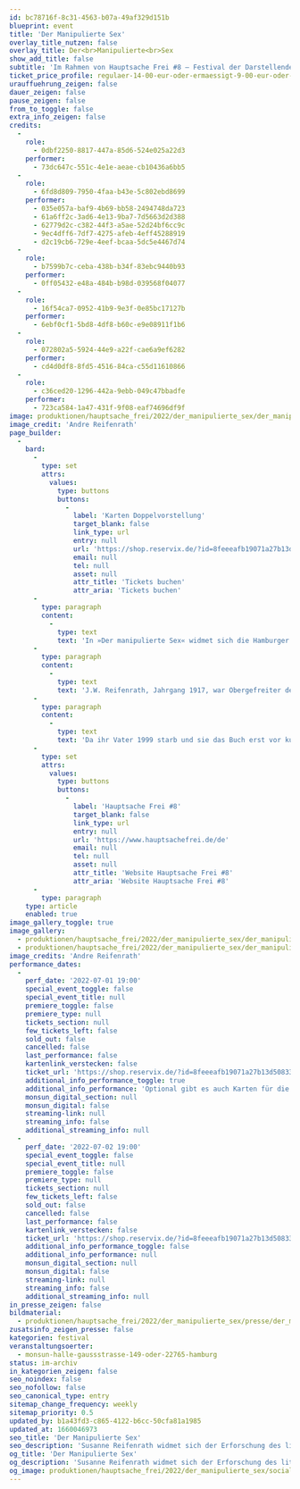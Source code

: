 ```yaml
---
id: bc78716f-8c31-4563-b07a-49af329d151b
blueprint: event
title: 'Der Manipulierte Sex'
overlay_title_nutzen: false
overlay_title: Der<br>Manipulierte<br>Sex
show_add_title: false
subtitle: 'Im Rahmen von Hauptsache Frei #8 – Festival der Darstellenden Künste Hamburgs'
ticket_price_profile: regulaer-14-00-eur-oder-ermaessigt-9-00-eur-oder-soli-4-00-eur
urauffuehrung_zeigen: false
dauer_zeigen: false
pause_zeigen: false
from_to_toggle: false
extra_info_zeigen: false
credits:
  -
    role:
      - 0dbf2250-8817-447a-85d6-524e025a22d3
    performer:
      - 73dc647c-551c-4e1e-aeae-cb10436a6bb5
  -
    role:
      - 6fd8d809-7950-4faa-b43e-5c802ebd8699
    performer:
      - 035e057a-baf9-4b69-bb58-2494748da723
      - 61a6ff2c-3ad6-4e13-9ba7-7d5663d2d388
      - 62779d2c-c382-44f3-a5ae-52d24bf6cc9c
      - 9ec4dff6-7df7-4275-afeb-4eff45288919
      - d2c19cb6-729e-4eef-bcaa-5dc5e4467d74
  -
    role:
      - b7599b7c-ceba-438b-b34f-83ebc9440b93
    performer:
      - 0ff05432-e48a-484b-b98d-039568f04077
  -
    role:
      - 16f54ca7-0952-41b9-9e3f-0e85bc17127b
    performer:
      - 6ebf0cf1-5bd8-4df8-b60c-e9e08911f1b6
  -
    role:
      - 072802a5-5924-44e9-a22f-cae6a9ef6282
    performer:
      - cd4d0df8-8fd5-4516-84ca-c55d11610866
  -
    role:
      - c36ced20-1296-442a-9ebb-049c47bbadfe
    performer:
      - 723ca584-1a47-431f-9f08-eaf74696df9f
image: produktionen/hauptsache_frei/2022/der_manipulierte_sex/der_manipulierte_sex_01_c_andre_reifenrath.jpg
image_credit: 'Andre Reifenrath'
page_builder:
  -
    bard:
      -
        type: set
        attrs:
          values:
            type: buttons
            buttons:
              -
                label: 'Karten Doppelvorstellung'
                target_blank: false
                link_type: url
                entry: null
                url: 'https://shop.reservix.de/?id=8feeeafb19071a27b13d5083379d95183e9ab490f2f135faf80b2fecfc1ba00f2aba7ad8945f4a4292549eb86feddc1b&vID=7337&eventGrpID=405172'
                email: null
                tel: null
                asset: null
                attr_title: 'Tickets buchen'
                attr_aria: 'Tickets buchen'
      -
        type: paragraph
        content:
          -
            type: text
            text: 'In »Der manipulierte Sex« widmet sich die Hamburger Theatermacherin Susanne Reifenrath gemeinsam mit Künstler:innen verschiedener Kunstrichtungen der Erforschung des literarischen Erbes ihres Vaters J.W.Reifenrath, der im Jahr 1968 ein gleichnamiges Buch veröffentlichte. Im Klappentext heißt es: „Dieses Buch informiert rücksichtslos offen über nahezu alle Erscheinungsformen der Sexualität in der Gesellschaft von heute.“ Das Bild, das er von seiner Zeit und indirekt von sich selbst zeichnet, ist höchst verstörend, herausfordernd und peinlich. Mehr als 50 Jahre später erforscht seine Tochter Susanne Reifenrath ein allgegenwärtiges Dilemma der späten 60er-Jahre: das Aufeinandertreffen von überkommenen Moralvorstellungen und rebellierender Wut der Nachgeborenen auf die überall präsente nationalsozialistisch verformte Generation der den gesellschaftlichen Diskurs prägenden Männer.'
      -
        type: paragraph
        content:
          -
            type: text
            text: 'J.W. Reifenrath, Jahrgang 1917, war Obergefreiter der Wehrmacht im zweiten Weltkrieg, später Journalist bei verschiedenen Tageszeitungen und Autor diverser Bücher, zweimal verheiratet, Vater von (mindestens) 14 Kindern und Zeit seines Lebens hochgradig promiskuitiv. Er war zum Datum des Erscheinens bereits 51 Jahre alt – kein bewegter 68er also, sondern ein durch nationalsozialistische Ideale geprägter alternder Mann. Die familiäre Welt in der Susanne Reifenrath mit ihren fünf Brüdern aufwuchs, beschreibt sie als zutiefst geprägt von seiner uferlosen männlich-patriarchalischen Sexualität.'
      -
        type: paragraph
        content:
          -
            type: text
            text: 'Da ihr Vater 1999 starb und sie das Buch erst vor kurzem entdeckt und gelesen hat, bleibt ihr nur, den Vater, der seine starke Faszination und Feldforschung zum Thema hinter einer investigativen Pseudo-Wissenschaftlichkeit versteckte, aus dem Buch quasi „heraus zu lesen“. Um dem Vorwurf zu begegnen, dass es sich dabei lediglich um eine späte selbsttherapeutische Auseinandersetzung einer Tochter mit ihrem Vater handelt, nimmt sie diese „Exhumierung“ gemeinsam mit anderen Künstler:innen verschiedener Sparten vor, steigt tiefer in den Stoff und seine Zeitbezüge ein, führt Interviews, sichtet weiterführendes Material und erkundet szenisch, welche Perspektiven sich eröffnen. Dabei ist sie zugleich Subjekt und Objekt ihrer Geschichte, liefert sich verschiedenen Lesarten aus, stellt sich zur Verfügung und baut so einen Parcours der Zuschreibungen und Spekulationen – ein multiästhetisches Abbild dessen, was wir beim Lesen empfinden und was an diesem Stoff von universellem Interesse sein könnte.'
      -
        type: set
        attrs:
          values:
            type: buttons
            buttons:
              -
                label: 'Hauptsache Frei #8'
                target_blank: false
                link_type: url
                entry: null
                url: 'https://www.hauptsachefrei.de/de'
                email: null
                tel: null
                asset: null
                attr_title: 'Website Hauptsache Frei #8'
                attr_aria: 'Website Hauptsache Frei #8'
      -
        type: paragraph
    type: article
    enabled: true
image_gallery_toggle: true
image_gallery:
  - produktionen/hauptsache_frei/2022/der_manipulierte_sex/der_manipulierte_sex_02_c_andre_reifenrath.jpg
  - produktionen/hauptsache_frei/2022/der_manipulierte_sex/der_manipulierte_sex_01_c_andre_reifenrath.jpg
image_credits: 'Andre Reifenrath'
performance_dates:
  -
    perf_date: '2022-07-01 19:00'
    special_event_toggle: false
    special_event_title: null
    premiere_toggle: false
    premiere_type: null
    tickets_section: null
    few_tickets_left: false
    sold_out: false
    cancelled: false
    last_performance: false
    kartenlink_verstecken: false
    ticket_url: 'https://shop.reservix.de/?id=8feeeafb19071a27b13d5083379d95183e9ab490f2f135faf80b2fecfc1ba00f2aba7ad8945f4a4292549eb86feddc1b&vID=7337&eventGrpID=405058&eventID=1945144'
    additional_info_performance_toggle: true
    additional_info_performance: 'Optional gibt es auch Karten für die beiden Festivalbeiträge am 1. Juli 2022 „Rooooooooooooooooooolling in the Deep“ & „Der Manipulierte Sex“ im Abo-Doppelpack.'
    monsun_digital_section: null
    monsun_digital: false
    streaming-link: null
    streaming_info: false
    additional_streaming_info: null
  -
    perf_date: '2022-07-02 19:00'
    special_event_toggle: false
    special_event_title: null
    premiere_toggle: false
    premiere_type: null
    tickets_section: null
    few_tickets_left: false
    sold_out: false
    cancelled: false
    last_performance: false
    kartenlink_verstecken: false
    ticket_url: 'https://shop.reservix.de/?id=8feeeafb19071a27b13d5083379d95183e9ab490f2f135faf80b2fecfc1ba00f2aba7ad8945f4a4292549eb86feddc1b&vID=7337&eventGrpID=405058&eventID=1946766'
    additional_info_performance_toggle: false
    additional_info_performance: null
    monsun_digital_section: null
    monsun_digital: false
    streaming-link: null
    streaming_info: false
    additional_streaming_info: null
in_presse_zeigen: false
bildmaterial:
  - produktionen/hauptsache_frei/2022/der_manipulierte_sex/presse/der_manipulierte_sex_01_c_andre_reifenrath_monsun.zip
zusatsinfo_zeigen_presse: false
kategorien: festival
veranstaltungsoerter:
  - monsun-halle-gaussstrasse-149-oder-22765-hamburg
status: im-archiv
in_kategorien_zeigen: false
seo_noindex: false
seo_nofollow: false
seo_canonical_type: entry
sitemap_change_frequency: weekly
sitemap_priority: 0.5
updated_by: b1a43fd3-c865-4122-b6cc-50cfa81a1985
updated_at: 1660046973
seo_title: 'Der Manipulierte Sex'
seo_description: 'Susanne Reifenrath widmet sich der Erforschung des literarischen Erbes ihres Vaters J.W.Reifenrath, der im Jahr 1968 ein gleichnamiges Buch veröffentlichte.'
og_title: 'Der Manipulierte Sex'
og_description: 'Susanne Reifenrath widmet sich der Erforschung des literarischen Erbes ihres Vaters J.W.Reifenrath, der im Jahr 1968 ein gleichnamiges Buch veröffentlichte.'
og_image: produktionen/hauptsache_frei/2022/der_manipulierte_sex/social_media_image_der_manipulierte_sex.jpg
---
```

